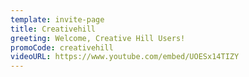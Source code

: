 ```yaml
---
template: invite-page
title: Creativehill
greeting: Welcome, Creative Hill Users!
promoCode: creativehill
videoURL: https://www.youtube.com/embed/UOESx14TIZY
---
```

